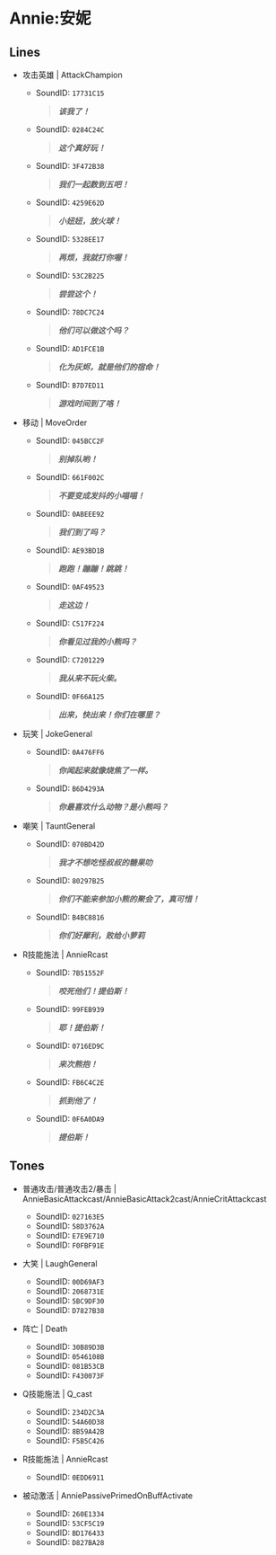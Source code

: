 # Annie:安妮

## Lines
- 攻击英雄 | AttackChampion
  - SoundID: `17731C15`
    > ***该我了！***
  - SoundID: `0284C24C`
    > ***这个真好玩！***
  - SoundID: `3F472B38`
    > ***我们一起数到五吧！***
  - SoundID: `4259E62D`
    > ***小妞妞，放火球！***
  - SoundID: `5328EE17`
    > ***再烦，我就打你喔！***
  - SoundID: `53C2B225`
    > ***尝尝这个！***
  - SoundID: `78DC7C24`
    > ***他们可以做这个吗？***
  - SoundID: `AD1FCE1B`
    > ***化为灰烬，就是他们的宿命！***
  - SoundID: `B7D7ED11`
    > ***游戏时间到了咯！***

- 移动 | MoveOrder
  - SoundID: `045BCC2F`
    > ***别掉队哟！***
  - SoundID: `661F002C`
    > ***不要变成发抖的小喵喵！***
  - SoundID: `0ABEEE92`
    > ***我们到了吗？***
  - SoundID: `AE93BD1B`
    > ***跑跑！蹦蹦！跳跳！***
  - SoundID: `0AF49523`
    > ***走这边！***
  - SoundID: `C517F224`
    > ***你看见过我的小熊吗？***
  - SoundID: `C7201229`
    > ***我从来不玩火柴。***
  - SoundID: `0F66A125`
    > ***出来，快出来！你们在哪里？***

- 玩笑 | JokeGeneral
  - SoundID: `0A476FF6`
    > ***你闻起来就像烧焦了一样。***
  - SoundID: `B6D4293A`
    > ***你最喜欢什么动物？是小熊吗？***

- 嘲笑 | TauntGeneral
  - SoundID: `070BD42D`
    > ***我才不想吃怪叔叔的糖果叻***
  - SoundID: `80297B25`
    > ***你们不能来参加小熊的聚会了，真可惜！***
  - SoundID: `B4BC8816`
    > ***你们好犀利，败给小萝莉***

- R技能施法 | AnnieRcast
  - SoundID: `7B51552F`
    > ***咬死他们！提伯斯！***
  - SoundID: `99FEB939`
    > ***耶！提伯斯！***
  - SoundID: `0716ED9C`
    > ***来次熊抱！***
  - SoundID: `FB6C4C2E`
    > ***抓到他了！***
  - SoundID: `0F6A0DA9`
    > ***提伯斯！***

## Tones
- 普通攻击/普通攻击2/暴击 | AnnieBasicAttackcast/AnnieBasicAttack2cast/AnnieCritAttackcast
  - SoundID: `027163E5`
  - SoundID: `58D3762A`
  - SoundID: `E7E9E710`
  - SoundID: `F0FBF91E`

- 大笑 | LaughGeneral
  - SoundID: `00D69AF3`
  - SoundID: `2068731E`
  - SoundID: `5BC9DF30`
  - SoundID: `D7827B38`

- 阵亡 | Death
  - SoundID: `30B89D3B`
  - SoundID: `0546108B`
  - SoundID: `081B53CB`
  - SoundID: `F430073F`

- Q技能施法 | Q_cast
  - SoundID: `234D2C3A`
  - SoundID: `54A60D38`
  - SoundID: `8B59A42B`
  - SoundID: `F5B5C426`

- R技能施法 | AnnieRcast
  - SoundID: `0EDD6911`

- 被动激活 | AnniePassivePrimedOnBuffActivate
  - SoundID: `260E1334`
  - SoundID: `53CF5C19`
  - SoundID: `BD176433`
  - SoundID: `D827BA28`